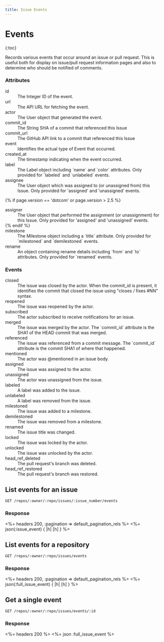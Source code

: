 ```yaml
---
title: Issue Events
---
```


# Events

{:toc}

Records various events that occur around an issue or pull request. This is
useful both for display on issue/pull request information pages and also to
determine who should be notified of comments.

### Attributes

<dl>
  <dt>id</dt>
  <dd>The Integer ID of the event.</dd>

  <dt>url</dt>
  <dd>The API URL for fetching the event.</dd>

  <dt>actor</dt>
  <dd>The User object that generated the event.</dd>

  <dt>commit_id</dt>
  <dd>The String SHA of a commit that referenced this Issue</dd>

  <dt>commit_url</dt>
  <dd>The GitHub API link to a commit that referenced this Issue</dd>

  <dt>event</dt>
  <dd>Identifies the actual type of Event that occurred.</dd>

  <dt>created_at</dt>
  <dd>The timestamp indicating when the event occurred.</dd>

  <dt>label</dt>
  <dd>The Label object including `name` and `color` attributes. Only provided for `labeled`
  and `unlabeled` events.</dd>

  <dt>assignee</dt>
  <dd>The User object which was assigned to (or unassigned from) this Issue. Only provided for 'assigned' and 'unassigned' events.</dd>

  {% if page.version == 'dotcom' or page.version > 2.5 %}
  <dt>assigner</dt>
  <dd>The User object that performed the assignment (or unassignment) for this Issue. Only provided for 'assigned' and 'unassigned' events.</dd>
  {% endif %}

  <dt>milestone</dt>
  <dd>The Milestone object including a `title` attribute. Only provided for `milestoned` and
  `demilestoned` events.</dd>

  <dt>rename</dt>
  <dd>An object containing rename details including `from` and `to` attributes. Only
  provided for `renamed` events.</dd>
</dl>

### Events

<dl>
  <dt>closed</dt>
  <dd>The issue was closed by the actor. When the commit_id is present, it
  identifies the commit that closed the issue using "closes / fixes #NN"
  syntax.</dd>


  <dt>reopened</dt>
  <dd>The issue was reopened by the actor.</dd>

  <dt>subscribed</dt>
  <dd>The actor subscribed to receive notifications for an issue.</dd>

  <dt>merged</dt>
  <dd>The issue was merged by the actor. The `commit_id` attribute is the SHA1 of
  the HEAD commit that was merged.</dd>

  <dt>referenced</dt>
  <dd>The issue was referenced from a commit message. The `commit_id` attribute is
  the commit SHA1 of where that happened.</dd>

  <dt>mentioned</dt>
  <dd>The actor was @mentioned in an issue body.</dd>

  <dt>assigned</dt>
  <dd>The issue was assigned to the actor.</dd>

  <dt>unassigned</dt>
  <dd>The actor was unassigned from the issue.</dd>

  <dt>labeled</dt>
  <dd>A label was added to the issue.</dd>

  <dt>unlabeled</dt>
  <dd>A label was removed from the issue.</dd>

  <dt>milestoned</dt>
  <dd>The issue was added to a milestone.</dd>

  <dt>demilestoned</dt>
  <dd>The issue was removed from a milestone.</dd>

  <dt>renamed</dt>
  <dd>The issue title was changed.</dd>

  <dt>locked</dt>
  <dd>The issue was locked by the actor.</dd>

  <dt>unlocked</dt>
  <dd>The issue was unlocked by the actor.</dd>

  <dt>head_ref_deleted</dt>
  <dd>The pull request's branch was deleted.</dd>

  <dt>head_ref_restored</dt>
  <dd>The pull request's branch was restored.</dd>
</dl>

## List events for an issue

    GET /repos/:owner/:repo/issues/:issue_number/events

### Response

<%= headers 200, :pagination => default_pagination_rels %>
<%= json(:issue_event) { |h| [h] } %>

## List events for a repository

    GET /repos/:owner/:repo/issues/events

### Response

<%= headers 200, :pagination => default_pagination_rels %>
<%= json(:full_issue_event) { |h| [h] } %>

## Get a single event

    GET /repos/:owner/:repo/issues/events/:id

### Response

<%= headers 200 %>
<%= json :full_issue_event %>
